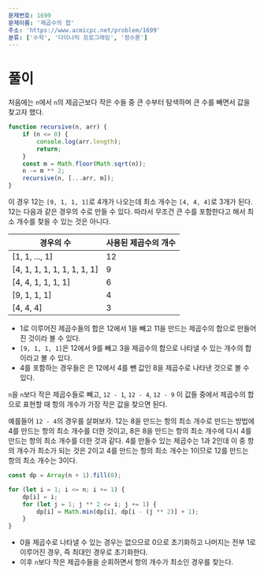 ```yaml
---
문제번호: 1699
문제이름: '제곱수의 합'
주소: 'https://www.acmicpc.net/problem/1699'
분류: ['수학', '다이나믹 프로그래밍', '정수론']
---
```


# 풀이

처음에는 `n`에서 `n`의 제곱근보다 작은 수들 중 큰 수부터 탐색하며 큰 수를 빼면서 값을 찾고자 했다.

```js
function recursive(n, arr) {
    if (n <= 0) {
        console.log(arr.length);
        return;
    }
    const m = Math.floor(Math.sqrt(n));
    n -= m ** 2;
    recursive(n, [...arr, m]);
}
```

이 경우 12는 `[9, 1, 1, 1]`로 4개가 나오는데 최소 개수는 `[4, 4, 4]`로 3개가 된다. 12는 다음과 같은 경우의 수로 만들 수 있다. 따라서 무조건 큰 수를 포함한다고 해서 최소 개수를 찾을 수 있는 것은 아니다.

| 경우의 수                   | 사용된 제곱수의 개수 |
|-----------------------------|----------------------|
| [1, 1, ..., 1]              | 12                   |
| [4, 1, 1, 1, 1, 1, 1, 1, 1] | 9                    |
| [4, 4, 1, 1, 1, 1]          | 6                    |
| [9, 1, 1, 1]                | 4                    |
| [4, 4, 4]                   | 3                    |

- 1로 이루어진 제곱수들의 합은 12에서 1을 빼고 11을 만드는 제곱수의 합으로 만들어진 것이라 볼 수 있다.
- `[9, 1, 1, 1]`은 12에서 9를 빼고 3을 제곱수의 합으로 나타낼 수 있는 개수의 합이라고 볼 수 있다.
- 4를 포함하는 경우들은 은 12에서 4를 뺀 값인 8을 제곱수로 나타낸 것으로 볼 수 있다.

`n`을 `n`보다 작은 제곱수들로 빼고, `12 - 1`, `12 - 4`, `12 - 9` 이 값들 중에서 제곱수의 합으로 표현할 때 항의 개수가 가장 작은 값을 찾으면 된다.

예를들어 `12 - 4`의 경우를 살펴보자. 12는 8을 만드는 항의 최소 개수로 만드는 방법에 4를 만드는 항의 최소 개수를 더한 것이고, 8은 8을 만드는 항의 최소 개수에 다시 4를 만드는 항의 최소 개수를 더한 것과 같다. 4를 만들수 있는 제곱수는 1과 2인데 이 중 항의 개수가 최소가 되는 것은 2이고 4를 만드는 항의 최소 개수는 1이므로 12를 만드는 항의 최소 개수는 3이다.

```js
const dp = Array(n + 1).fill(0);

for (let i = 1; i <= n; i += 1) {
    dp[i] = i;
    for (let j = 1; j ** 2 <= i; j += 1) {
        dp[i] = Math.min(dp[i], dp[i - (j ** 2)] + 1);
    }
}
```

- 0을 제곱수로 나타낼 수 있는 경우는 없으므로 0으로 초기화하고 나머지는 전부 1로 이루어진 경우, 즉 최대인 경우로 초기화한다.
- 이후 `n`보다 작은 제곱수들을 순회하면서 항의 개수가 최소인 경우를 찾는다.
